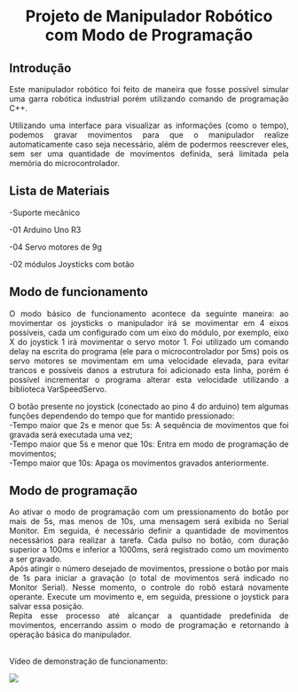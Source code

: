 <h1 align="center">Projeto de Manipulador Robótico com Modo de Programação</h1>

<h2 align="left">Introdução</h2>
<p align="justify">Este manipulador robótico foi feito de maneira que fosse possível simular uma garra robótica industrial porém utilizando comando de programação C++.</p>
<p align= "justify">Utilizando uma interface para visualizar as informações (como o tempo), podemos gravar movimentos para que o manipulador realize automaticamente caso seja necessário, além de podermos reescrever eles, sem ser uma quantidade de movimentos definida, será limitada pela memória do microcontrolador.</p>
<h2 align="left">Lista de Materiais</h2>
<p align= "left">-Suporte mecânico</p>
<p align= "left">-01 Arduino Uno R3</p>
<p align= "left">-04 Servo motores de 9g</p>
<p align= "left">-02 módulos Joysticks com botão</p>

<h2 align= "left">Modo de funcionamento</h2>
<p align = "justify">O modo básico de funcionamento acontece da seguinte maneira: ao movimentar os joysticks o manipulador irá se movimentar em 4 eixos possíveis, cada um configurado com um eixo do módulo, por exemplo, eixo X do joystick 1 irá movimentar o servo motor 1. Foi utilizado um comando delay na escrita do programa (ele para o microcontrolador por 5ms) pois os servo motores se movimentam em uma velocidade elevada, para evitar trancos e possíveis danos a estrutura foi adicionado esta linha, porém é possível incrementar o programa alterar esta velocidade utilizando a biblioteca VarSpeedServo.</p>
<p align = "justify">O botão presente no joystick (conectado ao pino 4 do arduino) tem algumas funções dependendo do tempo que for mantido pressionado:<br>
  -Tempo maior que 2s e menor que 5s: A sequência de movimentos que foi gravada será executada uma vez;<br>
  -Tempo maior que 5s e menor que 10s: Entra em modo de programação de movimentos;<br>
  -Tempo maior que 10s: Apaga os movimentos gravados anteriormente.
 </p>
<h2 align = "left">Modo de programação</h2>
<p align="justify">Ao ativar o modo de programação com um pressionamento do botão por mais de 5s, mas menos de 10s, uma mensagem será exibida no Serial Monitor. Em seguida, é necessário definir a quantidade de movimentos necessários para realizar a tarefa. Cada pulso no botão, com duração superior a 100ms e inferior a 1000ms, será registrado como um movimento a ser gravado. <br>Após atingir o número desejado de movimentos, pressione o botão por mais de 1s para iniciar a gravação (o total de movimentos será indicado no Monitor Serial). Nesse momento, o controle do robô estará novamente operante. Execute um movimento e, em seguida, pressione o joystick para salvar essa posição.<br> Repita esse processo até alcançar a quantidade predefinida de movimentos, encerrando assim o modo de programação e retornando à operação básica do manipulador.</p>

<p align="left"><br>Vídeo de demonstração de funcionamento:</p>
<a href="https://youtu.be/sLVkXOzmOBQ" target = "_blank" rel="noopener noreferrer">
  <img src="https://encrypted-tbn0.gstatic.com/images?q=tbn:ANd9GcSGqKrNaV0gzOSkg0XL_8foZGV8-WsLLqe86w&usqp=CAU">
</a>








